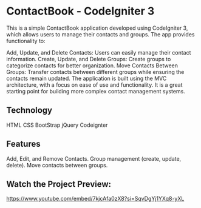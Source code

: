 # ContactBook - CodeIgniter 3

This is a simple ContactBook application developed using CodeIgniter 3, which allows users to manage their contacts and groups. The app provides functionality to:

Add, Update, and Delete Contacts: Users can easily manage their contact information.
Create, Update, and Delete Groups: Create groups to categorize contacts for better organization.
Move Contacts Between Groups: Transfer contacts between different groups while ensuring the contacts remain updated.
The application is built using the MVC architecture, with a focus on ease of use and functionality. It is a great starting point for building more complex contact management systems.

## Technology
HTML
CSS
BootStrap
jQuery
Codeignter

## Features

Add, Edit, and Remove Contacts.
Group management (create, update, delete).
Move contacts between groups.

## Watch the Project Preview:

https://www.youtube.com/embed/7kjcAfa0zX8?si=SqvDgYj1YXq8-yXL

